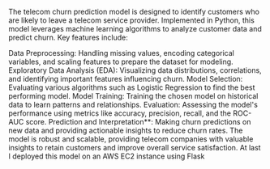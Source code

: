 The telecom churn prediction model is designed to identify customers who are likely to leave a telecom service provider. Implemented in Python, this model leverages machine learning algorithms to analyze customer data and predict churn. Key features include:

Data Preprocessing: Handling missing values, encoding categorical variables, and scaling features to prepare the dataset for modeling.
Exploratory Data Analysis (EDA): Visualizing data distributions, correlations, and identifying important features influencing churn.
Model Selection: Evaluating various algorithms such as Logistic Regression to find the best performing model.
Model Training: Training the chosen model on historical data to learn patterns and relationships.
Evaluation: Assessing the model's performance using metrics like accuracy, precision, recall, and the ROC-AUC score.
Prediction and Interpretation**: Making churn predictions on new data and providing actionable insights to reduce churn rates.
The model is robust and scalable, providing telecom companies with valuable insights to retain customers and improve overall service satisfaction.
At last I deployed this model on an AWS EC2 instance using Flask
